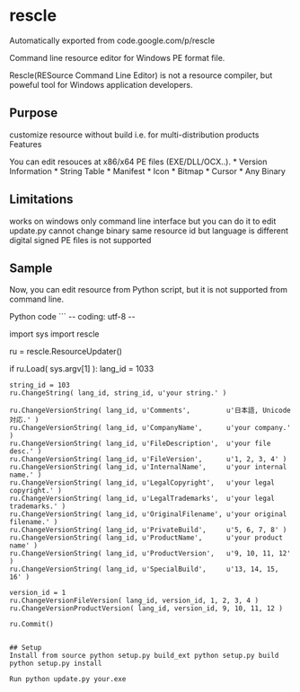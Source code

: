 # rescle
Automatically exported from code.google.com/p/rescle

Command line resource editor for Windows PE format file.

Rescle(RESource Command Line Editor) is not a resource compiler, but poweful tool for Windows application developers.

## Purpose
customize resource without build
i.e. for multi-distribution products
Features

You can edit resouces at x86/x64 PE files (EXE/DLL/OCX..). * Version Information * String Table * Manifest * Icon * Bitmap * Cursor * Any Binary

## Limitations
works on windows only
command line interface
but you can do it to edit update.py
cannot change binary same resource id but language is different
digital signed PE files is not supported

## Sample

Now, you can edit resource from Python script, but it is not supported from command line.

Python code ```
-- coding: utf-8 --

import sys import rescle

ru = rescle.ResourceUpdater()

if ru.Load( sys.argv[1] ): lang_id = 1033

    string_id = 103
    ru.ChangeString( lang_id, string_id, u'your string.' )

    ru.ChangeVersionString( lang_id, u'Comments',         u'日本語, Unicode 対応.' )
    ru.ChangeVersionString( lang_id, u'CompanyName',      u'your company.' )
    ru.ChangeVersionString( lang_id, u'FileDescription',  u'your file desc.' )
    ru.ChangeVersionString( lang_id, u'FileVersion',      u'1, 2, 3, 4' )
    ru.ChangeVersionString( lang_id, u'InternalName',     u'your internal name.' )
    ru.ChangeVersionString( lang_id, u'LegalCopyright',   u'your legal copyright.' )
    ru.ChangeVersionString( lang_id, u'LegalTrademarks',  u'your legal trademarks.' )
    ru.ChangeVersionString( lang_id, u'OriginalFilename', u'your original filename.' )
    ru.ChangeVersionString( lang_id, u'PrivateBuild',     u'5, 6, 7, 8' )
    ru.ChangeVersionString( lang_id, u'ProductName',      u'your product name' )
    ru.ChangeVersionString( lang_id, u'ProductVersion',   u'9, 10, 11, 12' )
    ru.ChangeVersionString( lang_id, u'SpecialBuild',     u'13, 14, 15, 16' )

    version_id = 1
    ru.ChangeVersionFileVersion( lang_id, version_id, 1, 2, 3, 4 )
    ru.ChangeVersionProductVersion( lang_id, version_id, 9, 10, 11, 12 )

    ru.Commit()
```

## Setup
Install from source python setup.py build_ext python setup.py build python setup.py install

Run python update.py your.exe
